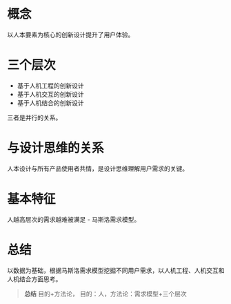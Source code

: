 # 概念

以人本要素为核心的创新设计提升了用户体验。

# 三个层次

- 基于人机工程的创新设计
- 基于人机交互的创新设计
- 基于人机结合的创新设计

三者是并行的关系。

# 与设计思维的关系

人本设计与所有产品使用者共情，是设计思维理解用户需求的关键。

# 基本特征

人越高层次的需求越难被满足 - 马斯洛需求模型。

# 总结

以数据为基础，根据马斯洛需求模型挖掘不同用户需求，以人机工程、人机交互和人机结合方面思考。

> **总结** 目的+方法论， 目的：人，方法论：需求模型+三个层次